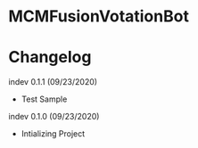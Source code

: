 # MCMFusionVotationBot

# Changelog
indev 0.1.1 (09/23/2020)
- Test Sample

indev 0.1.0 (09/23/2020)
- Intializing Project